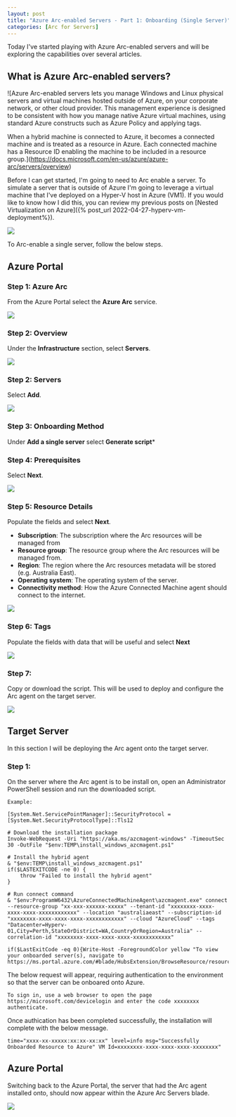```yaml
---
layout: post
title: "Azure Arc-enabled Servers - Part 1: Onboarding (Single Server)"
categories: [Arc for Servers]
---
```


Today I've started playing with Azure Arc-enabled servers and will be exploring the capabilities over several articles.

## What is Azure Arc-enabled servers?

![Azure Arc-enabled servers lets you manage Windows and Linux physical servers and virtual machines hosted outside of Azure, on your corporate network, or other cloud provider. This management experience is designed to be consistent with how you manage native Azure virtual machines, using standard Azure constructs such as Azure Policy and applying tags.

When a hybrid machine is connected to Azure, it becomes a connected machine and is treated as a resource in Azure. Each connected machine has a Resource ID enabling the machine to be included in a resource group.](https://docs.microsoft.com/en-us/azure/azure-arc/servers/overview)

Before I can get started, I'm going to need to Arc enable a server. To simulate a server that is outside of Azure I'm going to leverage a virtual machine that I've deployed on a Hyper-V host in Azure (VM1). If you would like to know how I did this, you can review my previous posts on [Nested Virtualization on Azure]({% post_url 2022-04-27-hyperv-vm-deployment%}).

![](/docs/assets/images/2022-05-01-arc-servers/arc-hyperv-guest.jpg)

To Arc-enable a single server, follow the below steps.

## Azure Portal

### Step 1: Azure Arc

From the Azure Portal select the **Azure Arc** service.

![](/docs/assets/images/2022-05-01-arc-servers/arc-service.jpg)

### Step 2: Overview

Under the **Infrastructure** section, select **Servers**.

![](/docs/assets/images/2022-05-01-arc-servers/arc-overview.jpg)

### Step 2: Servers

Select **Add**.

![](/docs/assets/images/2022-05-01-arc-servers/arc-servers-add.jpg)

### Step 3: Onboarding Method

Under **Add a single server** select **Generate script***

### Step 4: Prerequisites

Select **Next**.

![](/docs/assets/images/2022-05-01-arc-servers/arc-servers-single-prerequisites.jpg)

### Step 5: Resource Details

Populate the fields and select **Next**.

- **Subscription**: The subscription where the Arc resources will be managed from
- **Resource group**: The resource group where the Arc resources will be managed from.
- **Region**: The region where the Arc resources metadata will be stored (e.g. Australia East). 
- **Operating system**: The operating system of the server.
- **Connectivity method**: How the Azure Connected Machine agent should connect to the internet.

![](/docs/assets/images/2022-05-01-arc-servers/arc-servers-single-resourcedetails.jpg)

### Step 6: Tags

Populate the fields with data that will be useful and select **Next**

![](/docs/assets/images/2022-05-01-arc-servers/arc-servers-single-tags.jpg)

### Step 7:

Copy or download the script. This will be used to deploy and configure the Arc agent on the target server.

![](/docs/assets/images/2022-05-01-arc-servers/arc-servers-single-downloadscript.jpg)

## Target Server

In this section I will be deploying the Arc agent onto the target server.

### Step 1:

On the server where the Arc agent is to be install on, open an Administrator PowerShell session and run the downloaded script. 

```
Example: 

[System.Net.ServicePointManager]::SecurityProtocol = [System.Net.SecurityProtocolType]::Tls12

# Download the installation package
Invoke-WebRequest -Uri "https://aka.ms/azcmagent-windows" -TimeoutSec 30 -OutFile "$env:TEMP\install_windows_azcmagent.ps1"

# Install the hybrid agent
& "$env:TEMP\install_windows_azcmagent.ps1"
if($LASTEXITCODE -ne 0) {
    throw "Failed to install the hybrid agent"
}

# Run connect command
& "$env:ProgramW6432\AzureConnectedMachineAgent\azcmagent.exe" connect --resource-group "xx-xxx-xxxxxx-xxxxx" --tenant-id "xxxxxxxx-xxxx-xxxx-xxxx-xxxxxxxxxxxx" --location "australiaeast" --subscription-id "xxxxxxxx-xxxx-xxxx-xxxx-xxxxxxxxxxxx" --cloud "AzureCloud" --tags "Datacenter=Hyperv-01,City=Perth,StateOrDistrict=WA,CountryOrRegion=Australia" --correlation-id "xxxxxxxx-xxxx-xxxx-xxxx-xxxxxxxxxxxx"

if($LastExitCode -eq 0){Write-Host -ForegroundColor yellow "To view your onboarded server(s), navigate to https://ms.portal.azure.com/#blade/HubsExtension/BrowseResource/resourceType/Microsoft.HybridCompute%2Fmachines"}
```

The below request will appear, requiring authentication to the environment so that the server can be onboared onto Azure. 

```
To sign in, use a web browser to open the page https://microsoft.com/devicelogin and enter the code xxxxxxxx authenticate.
```

Once authication has been completed successfully, the installation will complete with the below message.

```
time="xxxx-xx-xxxxx:xx:xx-xx:xx" level=info msg="Successfully Onboarded Resource to Azure" VM Id=xxxxxxxx-xxxx-xxxx-xxxx-xxxxxxxx"
```

## Azure Portal

Switching back to the Azure Portal, the server that had the Arc agent installed onto, should now appear within the Azure Arc Servers blade.

![](/docs/assets/images/2022-05-01-arc-servers/arc-vm-onboarded.jpg)

